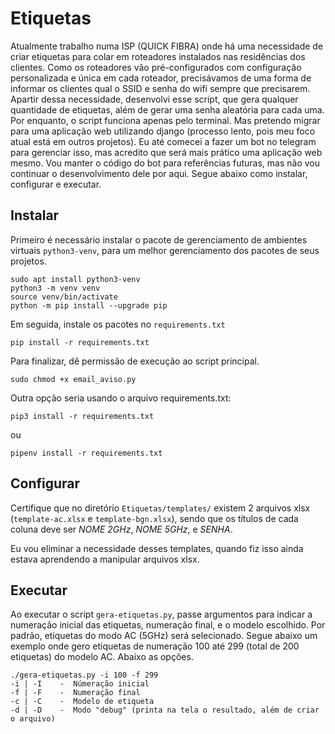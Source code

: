 # Etiquetas
Atualmente trabalho numa ISP (QUICK FIBRA) onde há uma necessidade de criar etiquetas para colar em roteadores instalados nas residências dos clientes. Como os roteadores vão pré-configurados com configuração personalizada e única em cada roteador, precisávamos de uma forma de informar os clientes qual o SSID e senha do wifi sempre que precisarem. Apartir dessa necessidade, desenvolvi esse script, que gera qualquer quantidade de etiquetas, além de gerar uma senha aleatória para cada uma. Por enquanto, o script funciona apenas pelo terminal. Mas pretendo migrar para uma aplicação web utilizando django (processo lento, pois meu foco atual está em outros projetos). Eu até comecei a fazer um bot no telegram para gerenciar isso, mas acredito que será mais prático uma aplicação web mesmo. Vou manter o código do bot para referências futuras, mas não vou continuar o desenvolvimento dele por aqui.
Segue abaixo como instalar, configurar e executar.


## Instalar
Primeiro é necessário instalar o pacote de gerenciamento de ambientes virtuais `python3-venv`, para um melhor gerenciamento dos pacotes de seus projetos.
```
sudo apt install python3-venv
python3 -m venv venv
source venv/bin/activate
python -m pip install --upgrade pip
```
Em seguida, instale os pacotes no `requirements.txt`
```
pip install -r requirements.txt
```
Para finalizar, dê permissão de execução ao script principal.
```
sudo chmod +x email_aviso.py
```
Outra opção seria usando o arquivo requirements.txt:
```
pip3 install -r requirements.txt
```
ou
```
pipenv install -r requirements.txt
```


## Configurar
Certifique que no diretório `Etiquetas/templates/` existem 2 arquivos xlsx (`template-ac.xlsx` e `template-bgn.xlsx`), sendo que os títulos de cada coluna deve ser *NOME 2GHz*, *NOME 5GHz*, e *SENHA*.

Eu vou eliminar a necessidade desses templates, quando fiz isso ainda estava aprendendo a manipular arquivos xlsx.

## Executar

Ao executar o script `gera-etiquetas.py`, passe argumentos para indicar a numeração inicial das etiquetas, numeração final, e o modelo escolhido. Por padrão, etiquetas do modo AC (5GHz) será selecionado. Segue abaixo um exemplo onde gero etiquetas de numeração 100 até 299 (total de 200 etiquetas) do modelo AC. Abaixo as opções.
```
./gera-etiquetas.py -i 100 -f 299
-i | -I    -  Númeração inicial
-f | -F    -  Numeração final
-c | -C    -  Modelo de etiqueta
-d | -D    -  Modo "debug" (printa na tela o resultado, além de criar o arquivo)
```
